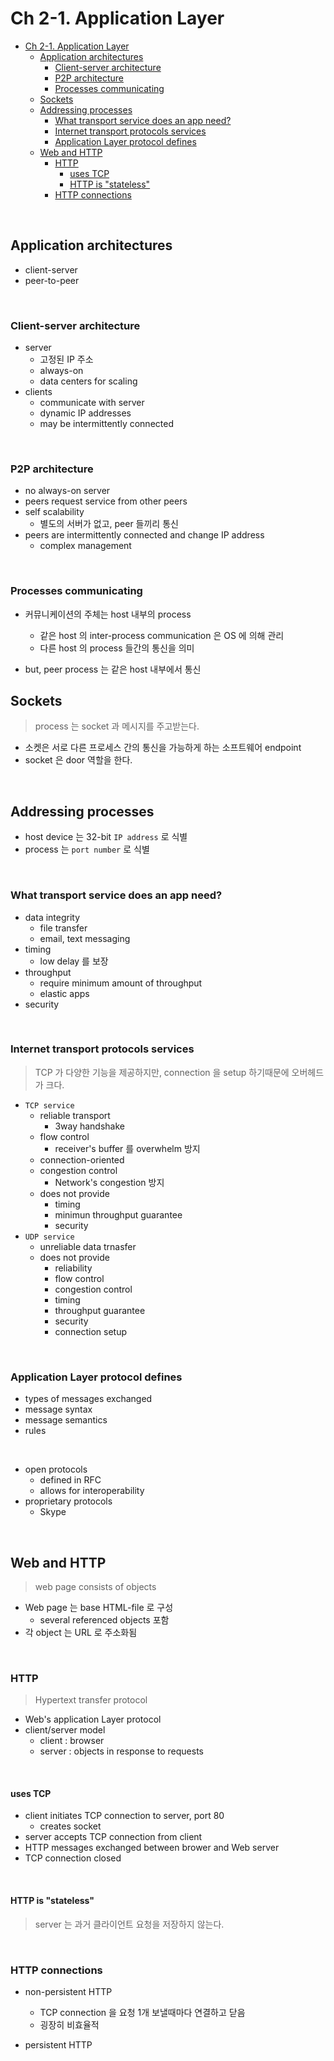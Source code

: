# Ch 2-1. Application Layer
<!-- TOC -->

- [Ch 2-1. Application Layer](#ch-2-1-application-layer)
    - [Application architectures](#application-architectures)
        - [Client-server architecture](#client-server-architecture)
        - [P2P architecture](#p2p-architecture)
        - [Processes communicating](#processes-communicating)
    - [Sockets](#sockets)
    - [Addressing processes](#addressing-processes)
        - [What transport service does an app need?](#what-transport-service-does-an-app-need)
        - [Internet transport protocols services](#internet-transport-protocols-services)
        - [Application Layer protocol defines](#application-layer-protocol-defines)
    - [Web and HTTP](#web-and-http)
        - [HTTP](#http)
            - [uses TCP](#uses-tcp)
            - [HTTP is "stateless"](#http-is-stateless)
        - [HTTP connections](#http-connections)

<!-- /TOC -->

<br>

## Application architectures

- client-server
- peer-to-peer

<br>

### Client-server architecture

- server
    - 고정된 IP 주소
    - always-on
    - data centers for scaling
- clients
    - communicate with server
    - dynamic IP addresses
    - may be intermittently connected

<br>

### P2P architecture

- no always-on server
- peers request service from other peers
- self scalability
    - 별도의 서버가 없고, peer 들끼리 통신
- peers are intermittently connected and change IP address
    - complex management

<br>

### Processes communicating

- 커뮤니케이션의 주체는 host 내부의 process
    - 같은 host 의 inter-process communication 은 OS 에 의해 관리
    - 다른 host 의 process 들간의 통신을 의미

- but, peer process 는 같은 host 내부에서 통신

## Sockets

> process 는 socket 과 메시지를 주고받는다.

- 소켓은 서로 다른 프로세스 간의 통신을 가능하게 하는 소프트웨어 endpoint
- socket 은 door 역할을 한다.

<br>

## Addressing processes

- host device 는 32-bit `IP address` 로 식별
- process 는 `port number` 로 식별

<br>

### What transport service does an app need?

- data integrity
    - file transfer
    - email, text messaging
- timing
    - low delay 를 보장
- throughput
    - require minimum amount of throughput
    - elastic apps
- security

<br>

### Internet transport protocols services

> TCP 가 다양한 기능을 제공하지만, connection 을 setup 하기때문에 오버헤드가 크다.

- `TCP service`
    - reliable transport
        - 3way handshake
    - flow control
        - receiver's buffer 를 overwhelm 방지
    - connection-oriented
    - congestion control
        - Network's congestion 방지
    - does not provide
        - timing
        - minimun throughput guarantee
        - security
- `UDP service`
    - unreliable data trnasfer
    - does not provide
        - reliability
        - flow control
        - congestion control
        - timing
        - throughput guarantee
        - security
        - connection setup

<br>

### Application Layer protocol defines

- types of messages exchanged
- message syntax
- message semantics
- rules

<br>

- open protocols
    - defined in RFC
    - allows for interoperability
- proprietary protocols
    - Skype

<br>

## Web and HTTP

> web page consists of objects

- Web page 는 base HTML-file 로 구성
    - several referenced objects 포함
- 각 object 는 URL 로 주소화됨

<br>

### HTTP

> Hypertext transfer protocol

- Web's application Layer protocol
- client/server model
    - client : browser
    - server : objects in response to requests

<br>

#### uses TCP

- client initiates TCP connection to server, port 80
    - creates socket
- server accepts TCP connection from client
- HTTP messages exchanged between brower and Web server
- TCP connection closed

<br>

#### HTTP is "stateless"

> server 는 과거 클라이언트 요청을 저장하지 않는다.

<br>

### HTTP connections

- non-persistent HTTP
    - TCP connection 을 요청 1개 보낼때마다 연결하고 닫음
    - 굉장히 비효율적

- persistent HTTP